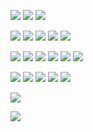 ![](https://i.imghippo.com/files/bHvkP1721593663.gif) ![](https://i.imghippo.com/files/voHxo1721594136.gif) ![](https://i.imghippo.com/files/zWewE1721601784.gif)

![](https://i.ibb.co/gddY5rL/anti-usuk-stamp-by-anti-giripan-da4a1i1-fullview.png) ![](https://i.imghippo.com/files/yQQWK1721591416.png) ![](https://i.imghippo.com/files/V8kxt1721591654.gif) ![](https://i.imghippo.com/files/T7jef1721591716.gif) ![](https://i.imghippo.com/files/V5f2A1721591774.png)

![](https://i.imghippo.com/files/L6h4y1721592479.jpg) ![](https://i.imghippo.com/files/WGovq1721592514.gif) ![](https://i.imghippo.com/files/uJVa51721592555.jpg) ![](https://i.imghippo.com/files/9krd21721592637.png) ![](https://i.imghippo.com/files/byrGV1721592772.jpg) ![](https://i.imghippo.com/files/4gUTK1721592836.gif)

![](https://i.imghippo.com/files/e7zLL1721593103.png) ![](https://i.imghippo.com/files/DFroZ1721593246.png) ![](https://i.imghippo.com/files/Hf7IN1721593293.png) ![](https://i.imghippo.com/files/SPZ9m1721593599.png) ![](https://i.imghippo.com/files/Xtal51721593736.png) 

![](https://cdn.discordapp.com/attachments/1012789720612360235/1258092503727345684/tumblr_5bbcdc7b712f32858a1e3b3546adb3c7_df2883ce_100.png?ex=6686c973&is=668577f3&hm=917d5fe69a0c885d702dce6a517ca5e0611a6efd2481e6ed8819809501fb3522&)

![]([https://www.imghippo.com/i/qNHkB1727471455.gif](https://i.imghippo.com/files/qNHkB1727471455.gif))
